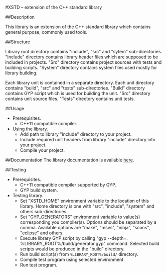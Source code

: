 #XSTD – extension of the C++ standard library

##Description

This library is an extension of the C++ standard library which contains general purpose, commonly used tools.


##Structure

Library root directory contains "include", "src" and "sytem" sub-directories. "Include" directory contains library header files which are supposed to be included in projects. "Src" directory contains project sources with tests and building scripts. "System" directory contains system files used mostly for
library building.

Each library unit is contained in a separate directory. Each unit directory contains "build", "src" and "tests" sub-directories. "Build" directory contains GYP script which is used for building the unit. "Src" directory contains unit source files. "Tests" directory contains unit tests.

##Usage

* Prerequisites.
  + C++11 compatible compiler.
* Using the library.
  + Add path to library "include" directory to your project.
  + Include required unit headers from library "include" directory into your project.
  + Compile your project.

##Documentation
The library documentation is available [here](http://kolyunya.github.io/xstd/index.html).

##Testing

* Prerequisites.
  + C++11 compatible compiler supported by GYP.
  + GYP build system.
* Testing library.
  + Set "XSTD_HOME" environment variable to the location of this library. Home directory is one with "src", "include", "system" and others sub-directories
  + Set "GYP_GENERATORS" environment variable to value(s) corresponding you compiler(s). Options should be separated by a comma. Available options are "make", "msvs", "ninja", "scons", "eclipse" and others.
  + Execute library GYP script by calling "gyp --depth=. %LIBRARY_ROOT%/build/generator.gyp" command. Selected build scripts would be produced in the "build" directory.
  + Run build script(s) from ``%LIBRARY_ROOT%/build/`` directory.
  + Compile test program using selected environment.
  + Run test program.